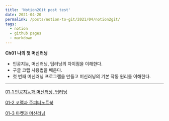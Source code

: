 ```yaml
---
title: 'Notion2Git post test'
date: 2021-04-20
permalink: /posts/notion-to-git/2021/04/notion2git/
tags:
  - notion
  - github pages
  - markdown
---
```

**Ch01 나의 첫 머신러닝**

- 인공지능, 머신러닝, 딥러닝의 차이점을 이해한다.
- 구글 코랩 사용법을 배운다.
- 첫 번째 머신러닝 프로그램을 만들고 머신러닝의 기본 작동 원리를 이해한다.

---
[01-1 인공지능과 머신러닝, 딥러닝](/posts/notion-to-git/Ch01/01-1.md)

[01-2 코랩과 주피터노트북](/posts/notion-to-git/Ch01/01-2.md)

[01-3 마켓과 머신러닝](/posts/notion-to-git/Ch01/01-3.md)